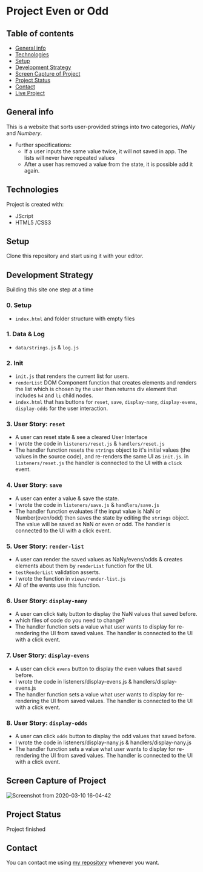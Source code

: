 # Project Even or Odd

## Table of contents

- [General info](#general-info)
- [Technologies](#technologies)
- [Setup](#setup)
- [Development Strategy](#development-strategy)
- [Screen Capture of Project](#screen-capture-of-project)
- [Project Status](#project-status)
- [Contact](#contact)
- [Live Project](https://mesutbe.github.io/calculator-refactor/)

## General info

This is a website that sorts user-provided strings into two categories, _NaNy_ and _Numbery_.

- Further specifications:
  - If a user inputs the same value twice, it will not saved in app. The lists will never have repeated values
  - After a user has removed a value from the state, it is possible add it again.

## Technologies

Project is created with:

- JScript
- HTML5 /CSS3

## Setup

Clone this repository and start using it with your editor.

## Development Strategy

Building this site one step at a time

### 0. Setup

* `index.html` and folder structure with empty files

### 1. Data & Log

* `data/strings.js` & `log.js`

### 2. Init

* `init.js` that renders the current list for users.
* `renderList` DOM Component function that creates elements and renders the list which is chosen by the user then returns div element that includes `h4` and `li` child nodes.
* `index.html` that has buttons for `reset`, `save`, `display-nany`, `display-evens`, `display-odds` for the user interaction.

### 3. User Story: `reset`

* A user can reset state & see a cleared User Interface
* I wrote the code in `listeners/reset.js` & `handlers/reset.js`
* The handler function resets the `strings` object to it's initial values (the values in the source code), and re-renders the same UI as `init.js`.  in `listeners/reset.js` the handler is connected to the UI with a `click` event.

### 4. User Story: `save`

  * A user can enter a value & save the state.
  * I wrote the code in `listeners/save.js` & `handlers/save.js`
  * The handler function evaluates if the input value is NaN or Number(even/odd) then saves the state by editing the `strings` object. The value will be saved as NaN or even or odd. The handler is connected to the UI with a click event.

### 5. User Story: `render-list`

  * A user can render the saved values as NaNy/evens/odds & creates elements about them by `renderList` function for the UI.
  * `testRenderList` validation asserts. 
  * I wrote the function in `views/render-list.js`
  * All of the events use this function.

### 6. User Story: `display-nany`

  * A user can click `NaNy` button to display the NaN values that saved before.
  * which files of code do you need to change?
  * The handler function sets a value what user wants to display for re-rendering the UI from saved values. The handler is connected to the UI with a click event.

### 7. User Story: `display-evens`

  * A user can click `evens` button to display the even values that saved before.
  * I wrote the code in listeners/display-evens.js & handlers/display-evens.js
  * The handler function sets a value what user wants to display for re-rendering the UI from saved values. The handler is connected to the UI with a click event.

### 8. User Story: `display-odds`

  * A user can click `odds` button to display the odd values that saved before.
  * I wrote the code in listeners/display-nany.js & handlers/display-nany.js
  * The handler function sets a value what user wants to display for re-rendering the UI from saved values. The handler is connected to the UI with a click event.

## Screen Capture of Project

![Screenshot from 2020-03-10 16-04-42](https://user-images.githubusercontent.com/59531743/76326411-e446c780-62e8-11ea-8c60-3b71474a4054.png)

## Project Status

Project finished

## Contact

You can contact me using [my repository](https://mesutbe.github.io/) whenever you want.
